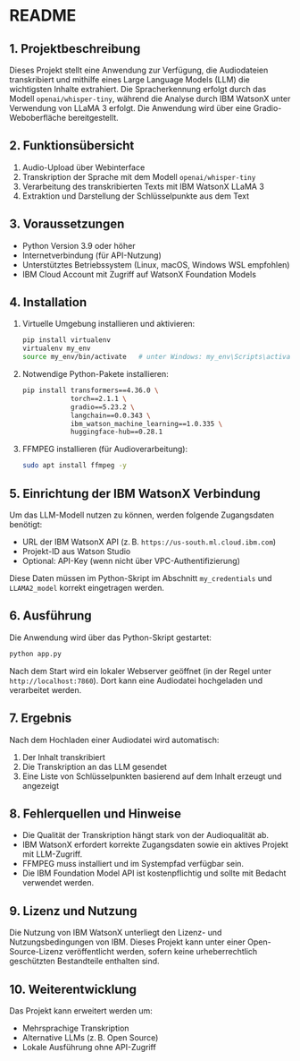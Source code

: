 # README

## 1. Projektbeschreibung

Dieses Projekt stellt eine Anwendung zur Verfügung, die Audiodateien transkribiert und mithilfe eines Large Language Models (LLM) die wichtigsten Inhalte extrahiert. Die Spracherkennung erfolgt durch das Modell `openai/whisper-tiny`, während die Analyse durch IBM WatsonX unter Verwendung von LLaMA 3 erfolgt. Die Anwendung wird über eine Gradio-Weboberfläche bereitgestellt.

## 2. Funktionsübersicht

1. Audio-Upload über Webinterface
2. Transkription der Sprache mit dem Modell `openai/whisper-tiny`
3. Verarbeitung des transkribierten Texts mit IBM WatsonX LLaMA 3
4. Extraktion und Darstellung der Schlüsselpunkte aus dem Text

## 3. Voraussetzungen

* Python Version 3.9 oder höher
* Internetverbindung (für API-Nutzung)
* Unterstütztes Betriebssystem (Linux, macOS, Windows WSL empfohlen)
* IBM Cloud Account mit Zugriff auf WatsonX Foundation Models

## 4. Installation

1. Virtuelle Umgebung installieren und aktivieren:

   ```bash
   pip install virtualenv
   virtualenv my_env
   source my_env/bin/activate   # unter Windows: my_env\Scripts\activate
   ```

2. Notwendige Python-Pakete installieren:

   ```bash
   pip install transformers==4.36.0 \
               torch==2.1.1 \
               gradio==5.23.2 \
               langchain==0.0.343 \
               ibm_watson_machine_learning==1.0.335 \
               huggingface-hub==0.28.1
   ```

3. FFMPEG installieren (für Audioverarbeitung):

   ```bash
   sudo apt install ffmpeg -y
   ```

## 5. Einrichtung der IBM WatsonX Verbindung

Um das LLM-Modell nutzen zu können, werden folgende Zugangsdaten benötigt:

* URL der IBM WatsonX API (z. B. `https://us-south.ml.cloud.ibm.com`)
* Projekt-ID aus Watson Studio
* Optional: API-Key (wenn nicht über VPC-Authentifizierung)

Diese Daten müssen im Python-Skript im Abschnitt `my_credentials` und `LLAMA2_model` korrekt eingetragen werden.

## 6. Ausführung

Die Anwendung wird über das Python-Skript gestartet:

```bash
python app.py
```

Nach dem Start wird ein lokaler Webserver geöffnet (in der Regel unter `http://localhost:7860`). Dort kann eine Audiodatei hochgeladen und verarbeitet werden.

## 7. Ergebnis

Nach dem Hochladen einer Audiodatei wird automatisch:

1. Der Inhalt transkribiert
2. Die Transkription an das LLM gesendet
3. Eine Liste von Schlüsselpunkten basierend auf dem Inhalt erzeugt und angezeigt

## 8. Fehlerquellen und Hinweise

* Die Qualität der Transkription hängt stark von der Audioqualität ab.
* IBM WatsonX erfordert korrekte Zugangsdaten sowie ein aktives Projekt mit LLM-Zugriff.
* FFMPEG muss installiert und im Systempfad verfügbar sein.
* Die IBM Foundation Model API ist kostenpflichtig und sollte mit Bedacht verwendet werden.

## 9. Lizenz und Nutzung

Die Nutzung von IBM WatsonX unterliegt den Lizenz- und Nutzungsbedingungen von IBM. Dieses Projekt kann unter einer Open-Source-Lizenz veröffentlicht werden, sofern keine urheberrechtlich geschützten Bestandteile enthalten sind.

## 10. Weiterentwicklung

Das Projekt kann erweitert werden um:

* Mehrsprachige Transkription
* Alternative LLMs (z. B. Open Source)
* Lokale Ausführung ohne API-Zugriff
